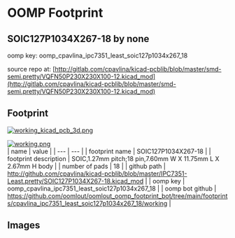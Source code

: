 # OOMP Footprint  
## SOIC127P1034X267-18  by none  
  
oomp key: oomp_cpavlina_ipc7351_least_soic127p1034x267_18  
  
source repo at: [http://gitlab.com/cpavlina/kicad-pcblib/blob/master/smd-semi.pretty/VQFN50P230X230X100-12.kicad_mod](http://gitlab.com/cpavlina/kicad-pcblib/blob/master/smd-semi.pretty/VQFN50P230X230X100-12.kicad_mod)  
## Footprint  
  
[![working_kicad_pcb_3d.png](working_kicad_pcb_3d_600.png)](working_kicad_pcb_3d.png)  
  
[![working.png](working_600.png)](working.png)  
| name | value | 
| --- | --- | 
| footprint name | SOIC127P1034X267-18 | 
| footprint description | SOIC,1.27mm pitch;18 pin,7.60mm W X 11.75mm L X 2.67mm H body | 
| number of pads | 18 | 
| github path | http://github.com/cpavlina/kicad-pcblib/blob/master/IPC7351-Least.pretty/SOIC127P1034X267-18.kicad_mod | 
| oomp key | oomp_cpavlina_ipc7351_least_soic127p1034x267_18 | 
| oomp bot github | https://github.com/oomlout/oomlout_oomp_footprint_bot/tree/main/footprints/cpavlina_ipc7351_least_soic127p1034x267_18/working | 
## Images  
